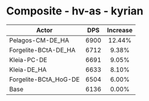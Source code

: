 # Composite - hv-as - kyrian
| Actor | DPS | Increase |
|---|:---:|:---:|
|Pelagos-CM-DE_HA|6900|12.44%|
|Forgelite-BCtA-DE_HA|6712|9.38%|
|Kleia-PC-DE|6691|9.05%|
|Kleia-DE_HA|6633|8.10%|
|Forgelite-BCtA_HoG-DE|6504|6.00%|
|Base|6136|0.00%|
